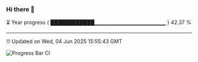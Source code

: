 ### Hi there 👋

⏳ Year progress { ████████████▁▁▁▁▁▁▁▁▁▁▁▁▁▁▁▁▁▁ } 42.37 %

---

⏰ Updated on Wed, 04 Jun 2025 15:55:43 GMT

![Progress Bar CI](https://github.com/IshwaranRudhara/GIT-ACTION/workflows/Progress%20Bar%20CI/badge.svg)

